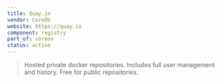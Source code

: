 ```yaml
---
title: Quay.io
vendor: CoreOS
website: https://quay.io
component: registry
part_of: coreos
status: active
---
```

> Hosted private docker repositories. Includes full user management and history. Free for public repositories.
